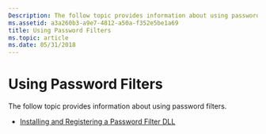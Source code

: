 ```yaml
---
Description: The follow topic provides information about using password filters.
ms.assetid: a3a260b3-a9e7-4812-a50a-f352e5be1a69
title: Using Password Filters
ms.topic: article
ms.date: 05/31/2018
---
```


# Using Password Filters

The follow topic provides information about using password filters.

-   [Installing and Registering a Password Filter DLL](installing-and-registering-a-password-filter-dll.md)

 

 



